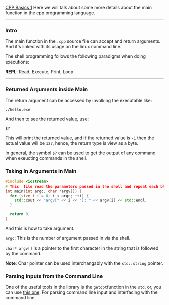 [CPP Basics 1](CPP%20Basics%201.md)
Here we will talk about some more details about the main function in the cpp programming language. 

---

### **Intro**

The main function in the `.cpp` source file can accept and return arguments. And it's linked with its usage on the linux command line. 

The shell programming follows the following paradigms when doing executions: 

**REPL**: Read, Execute, Print, Loop

---
### **Returned Arguments inside Main**

The return argument can be accessed by involking the executable like: 

`./hello.exe`

And then to see the returned value, use: 

`$?`

This will print the returned value, and if the returned value is `-1` then the actual value will be `127`, hence, the return type is view as a byte. 

In general, the symbol `$?` can be used to get the output of any command when exeucting commands in the shell. 

### **Taking In Arguments in Main**

```cpp
#include <iostream>
# This  file read the parameters passed in the shell and repeat each blocks of string on for each line on the shell. 
int main(int argc, char *argv[]) {
  for (size_t i = 0; i < argc; ++i) {
    std::cout << "argv[" << i << "]: " << argv[i] << std::endl;
  }

  return 0;
}
```

And this is how to take argument. 

`argc`: This is the number of argument passed in via the shell. 

`char* argv[]` is a pointer to the first character in the string that is followed by the command. 

**Note**: Char pointer can be used interchangably with the `std::string` pointer. 

### **Parsing Inputs from the Command Line**

One of the useful tools in the library is the `getopt`function in the `std`, or, you can use [this one](https://github.com/docopt/docopt.cpp). For parsing command line input and interfacing with the command line.  